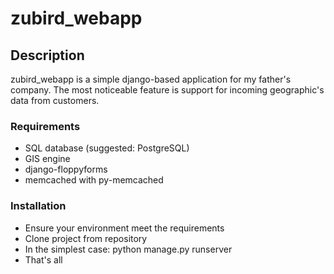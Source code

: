 zubird_webapp
=============

Description
-------------
zubird_webapp is a simple django-based application for my father's company. The most noticeable feature is support for incoming
geographic's data from customers.

### Requirements
* SQL database (suggested: PostgreSQL)
* GIS engine
* django-floppyforms
* memcached with py-memcached

### Installation
* Ensure your environment meet the requirements
* Clone project from repository
* In the simplest case: python manage.py runserver
* That's all